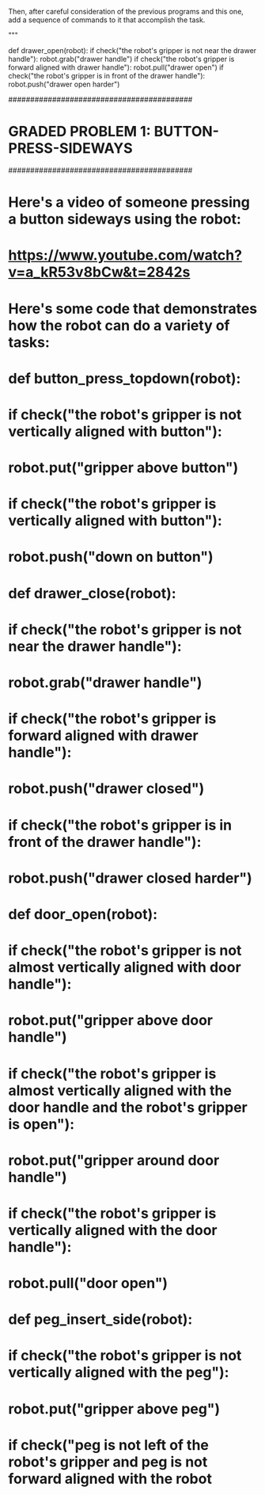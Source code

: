 

Then, after careful consideration of the previous programs and this one, add a sequence of commands to it that accomplish the task.

"""

def drawer_open(robot):
    if check("the robot's gripper is not near the drawer handle"):
        robot.grab("drawer handle")
    if check("the robot's gripper is forward aligned with drawer handle"):
        robot.pull("drawer open")
    if check("the robot's gripper is in front of the drawer handle"):
        robot.push("drawer open harder")

##########################################
# GRADED PROBLEM 1: BUTTON-PRESS-SIDEWAYS
##########################################

# Here's a video of someone pressing a button sideways using the robot:

# https://www.youtube.com/watch?v=a_kR53v8bCw&t=2842s

# Here's some code that demonstrates how the robot can do a variety of tasks:

# def button_press_topdown(robot):
#     if check("the robot's gripper is not vertically aligned with button"):
#         robot.put("gripper above button")
#     if check("the robot's gripper is vertically aligned with button"):
#         robot.push("down on button")

# def drawer_close(robot):
#     if check("the robot's gripper is not near the drawer handle"):
#         robot.grab("drawer handle")
#     if check("the robot's gripper is forward aligned with drawer handle"):
#         robot.push("drawer closed")
#     if check("the robot's gripper is in front of the drawer handle"):
#         robot.push("drawer closed harder")

# def door_open(robot):
#     if check("the robot's gripper is not almost vertically aligned with door handle"):
#         robot.put("gripper above door handle")
#     if check("the robot's gripper is almost vertically aligned with the door handle and the robot's gripper is open"):
#         robot.put("gripper around door handle")
#     if check("the robot's gripper is vertically aligned with the door handle"):
#         robot.pull("door open")

# def peg_insert_side(robot):
#     if check("the robot's gripper is not vertically aligned with the peg"):
#         robot.put("gripper above peg")
#     if check("peg is not left of the robot's gripper and peg is not forward aligned with the robot